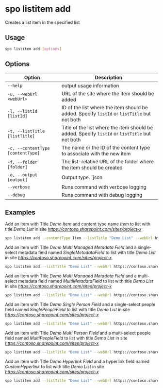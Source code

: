 # spo listitem add

Creates a list item in the specified list

## Usage

```sh
spo listitem add [options]
```

## Options

Option|Description
------|-----------
`--help`|output usage information
`-u, --webUrl <webUrl>`|URL of the site where the item should be added
`-l, --listId [listId]`|ID of the list where the item should be added. Specify `listId` or `listTitle` but not both
`-t, --listTitle [listTitle]`|Title of the list where the item should be added. Specify `listId` or `listTitle` but not both
`-c, --contentType [contentType]`|The name or the ID of the content type to associate with the new item
`-f, --folder [folder]`|The list-relative URL of the folder where the item should be created
`-o, --output [output]`|Output type. `json|text`. Default `text`
`--verbose`|Runs command with verbose logging
`--debug`|Runs command with debug logging

## Examples

Add an item with Title _Demo Item_ and content type name _Item_ to list with title _Demo List_ in site _https://contoso.sharepoint.com/sites/project-x_

```sh
spo listitem add --contentType Item --listTitle "Demo List" --webUrl https://contoso.sharepoint.com/sites/project-x --Title "Demo Item"
```

Add an item with Title _Demo Multi Managed Metadata Field_ and a single-select metadata field named _SingleMetadataField_ to list with title _Demo List_ in site _https://contoso.sharepoint.com/sites/project-x_

```sh
spo listitem add --listTitle "Demo List" --webUrl https://contoso.sharepoint.com/sites/project-x --Title "Demo Single Managed Metadata Field" --SingleMetadataField "TermLabel1|fa2f6bfd-1fad-4d18-9c89-289fe6941377;"
```

Add an item with Title _Demo Multi Managed Metadata Field_ and a multi-select metadata field named _MultiMetadataField_ to list with title _Demo List_ in site _https://contoso.sharepoint.com/sites/project-x_

```sh
spo listitem add --listTitle "Demo List" --webUrl https://contoso.sharepoint.com/sites/project-x --Title "Demo Multi Managed Metadata Field" --MultiMetadataField "TermLabel1|cf8c72a1-0207-40ee-aebd-fca67d20bc8a;TermLabel2|e5cc320f-8b65-4882-afd5-f24d88d52b75;"
```

Add an item with Title _Demo Single Person Field_ and a single-select people field named _SinglePeopleField_ to list with title _Demo List_ in site _https://contoso.sharepoint.com/sites/project-x_

```sh
spo listitem add --listTitle "Demo List" --webUrl https://contoso.sharepoint.com/sites/project-x --Title "Demo Single Person Field" --SinglePeopleField "[{'Key':'i:0#.f|membership|markh@conotoso.com'}]"
```

Add an item with Title _Demo Multi Person Field_ and a multi-select people field named _MultiPeopleField_ to list with title _Demo List_ in site _https://contoso.sharepoint.com/sites/project-x_

```sh
spo listitem add --listTitle "Demo List" --webUrl https://contoso.sharepoint.com/sites/project-x --Title "Demo Multi Person Field" --MultiPeopleField "[{'Key':'i:0#.f|membership|markh@conotoso.com'},{'Key':'i:0#.f|membership|adamb@conotoso.com'}]"
```

Add an item with Title _Demo Hyperlink Field_ and a hyperlink field named _CustomHyperlink_ to list with title _Demo List_ in site _https://contoso.sharepoint.com/sites/project-x_

```sh
spo listitem add --listTitle "Demo List" --webUrl https://contoso.sharepoint.com/sites/project-x --Title "Demo Hyperlink Field" --CustomHyperlink "https://www.bing.com, Bing"
```